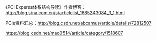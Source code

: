 《PCI Experss体系结构导读》作者博客：http://blog.sina.com.cn/s/articlelist_1685243084_3_1.html

PCIe资料汇总：http://blog.csdn.net/abcamus/article/details/72812507

https://blog.csdn.net/mao0514/article/category/1518607